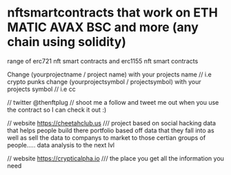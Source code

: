 # nftsmartcontracts that work on ETH MATIC AVAX BSC and more (any chain using solidity)
range of erc721 nft smart contracts and erc1155 nft smart contracts


Change (yourprojectname / project name) with your projects name // i.e crypto punks 
change (yourprojectsymbol / projectsymbol) with your projects symbol // i.e  cc


// twitter @thenftplug  // shoot me a follow and tweet me out when you use the contract so I can check it out :)


// website https://cheetahclub.us       /// project based on social hacking data that helps people build there portfolio based off data that they fall into as well as sell the data to companys to market to those certian groups of people..... data analysis to the next lvl 


// website https://crypticalpha.io      /// the place you get all the information you need
